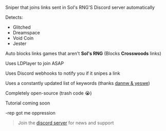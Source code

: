 Sniper that joins links sent in Sol's RNG'S Discord server automatically

Detects:
  - Glitched
  - Dreamspace
  - Void Coin
  - Jester
  
Auto blocks links games that aren't **Sol's RNG** (Blocks **Crosswoods** links)

Uses LDPlayer to join ASAP

Uses Discord webhooks to notify you if it snipes a link

Uses a constantly updated list of keywords (thanks [dannw & yeswe](https://discord.gg/solsniper))

Completely open-source (trash code 😭)

Tutorial coming soon

-rep got me oppression

> Join the [discord server](https://discord.gg/BVwpd7jwYj) for news and support
